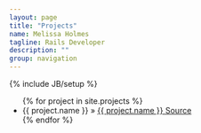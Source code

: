 ```yaml
---
layout: page
title: "Projects"
name: Melissa Holmes
tagline: Rails Developer
description: ""
group: navigation
---
```

{% include JB/setup %}

<ul class="project">
	{% for project in site.projects %}
    <li><span>{{ project.name }}</span> &raquo; <a href="{{ project.source_url }}">{{ project.name }} Source</a></li>
	{% endfor %}
</ul>
